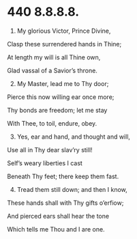 # 440 8.8.8.8.

1.  My glorious Victor, Prince Divine,

Clasp these surrendered hands in Thine;

At length my will is all Thine own,

Glad vassal of a Savior’s throne.

2.  My Master, lead me to Thy door;

Pierce this now willing ear once more;

Thy bonds are freedom; let me stay

With Thee, to toil, endure, obey.

3.  Yes, ear and hand, and thought and will,

Use all in Thy dear slav’ry still!

Self’s weary liberties I cast

Beneath Thy feet; there keep them fast.

4.  Tread them still down; and then I know,

These hands shall with Thy gifts o’erfiow;

And pierced ears shall hear the tone

Which tells me Thou and I are one.

